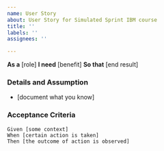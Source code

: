 ```yaml
---
name: User Story
about: User Story for Simulated Sprint IBM course
title: ''
labels: ''
assignees: ''

---
```


**As a** [role]
**I need** [benefit]
**So that** [end result]

### Details and Assumption
* [document what you know]

### Acceptance Criteria

```gherkin
Given [some context]
When [certain action is taken]
Then [the outcome of action is observed]
```
